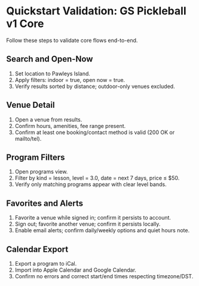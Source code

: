 # Quickstart Validation: GS Pickleball v1 Core

Follow these steps to validate core flows end-to-end.

## Search and Open-Now
1. Set location to Pawleys Island.
2. Apply filters: indoor = true, open now = true.
3. Verify results sorted by distance; outdoor-only venues excluded.

## Venue Detail
1. Open a venue from results.
2. Confirm hours, amenities, fee range present.
3. Confirm at least one booking/contact method is valid (200 OK or mailto/tel).

## Program Filters
1. Open programs view.
2. Filter by kind = lesson, level = 3.0, date = next 7 days, price ≤ $50.
3. Verify only matching programs appear with clear level bands.

## Favorites and Alerts
1. Favorite a venue while signed in; confirm it persists to account.
2. Sign out; favorite another venue; confirm it persists locally.
3. Enable email alerts; confirm daily/weekly options and quiet hours note.

## Calendar Export
1. Export a program to iCal.
2. Import into Apple Calendar and Google Calendar.
3. Confirm no errors and correct start/end times respecting timezone/DST.
